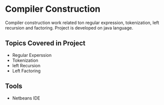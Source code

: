 # Compiler Construction
Compiler construction work related ton regular expression, tokenization, left recursion and factoring.
Project is developed on java language.

## Topics Covered in Project
- Regular Experssion 
- Tokenization
- left Recursion 
- Left Factoring

## Tools
- Netbeans IDE
